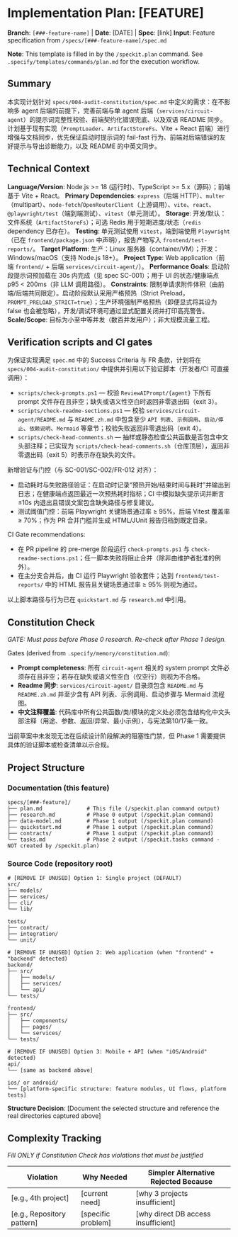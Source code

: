 # Implementation Plan: [FEATURE]

**Branch**: `[###-feature-name]` | **Date**: [DATE] | **Spec**: [link]
**Input**: Feature specification from `/specs/[###-feature-name]/spec.md`

**Note**: This template is filled in by the `/speckit.plan` command. See `.specify/templates/commands/plan.md` for the execution workflow.

## Summary

本实现计划针对 `specs/004-audit-constitution/spec.md` 中定义的需求：在不影响多 agent 后端的前提下，完善前端与单 agent 后端（`services/circuit-agent`）的提示词完整性校验、前端契约化错误兜底、以及双语 README 同步。计划基于现有实现（`PromptLoader`、`ArtifactStoreFs`、Vite + React 前端）进行增强与文档同步，优先保证启动时提示词的 fail-fast 行为、前端对后端错误的友好提示与导出诊断能力，以及 README 的中英文同步。

## Technical Context

**Language/Version**: Node.js >= 18 (运行时)、TypeScript >= 5.x（源码）；前端基于 Vite + React。
**Primary Dependencies**: `express`（后端 HTTP）、`multer`（multipart）、`node-fetch`/`OpenRouterClient`（上游调用）、`vite`、`react`、`@playwright/test`（端到端测试）、`vitest`（单元测试）。
**Storage**: 开发/默认：文件系统（`ArtifactStoreFs`）；可选 Redis 用于短期进度/状态（`redis` dependency 已存在）。
**Testing**: 单元测试使用 `vitest`，端到端使用 `Playwright`（已在 `frontend/package.json` 中声明），报告产物写入 `frontend/test-reports/`。
**Target Platform**: 生产：Linux 服务器（container/VM）；开发：Windows/macOS（支持 Node.js 18+）。
**Project Type**: Web application（前端 `frontend/` + 后端 `services/circuit-agent/`）。
**Performance Goals**: 启动阶段提示词预加载在 30s 内完成（见 spec SC-001）；用于 UI 的状态/健康端点 p95 < 200ms（非 LLM 调用路径）。
**Constraints**: 限制单请求附件体积（由前端/后端共同限定）。启动阶段默认采用严格预热（Strict Preload，`PROMPT_PRELOAD_STRICT=true`）；生产环境强制严格预热（即便显式将其设为 false 也会被忽略），开发/调试环境可通过显式配置关闭并打印高亮警告。
**Scale/Scope**: 目标为小至中等并发（数百并发用户）；非大规模流量工程。

## Verification scripts and CI gates

为保证实现满足 `spec.md` 中的 Success Criteria 与 FR 条款，计划将在 `specs/004-audit-constitution/` 中提供并引用以下验证脚本（开发者/CI 可直接调用）：

- `scripts/check-prompts.ps1` — 校验 `ReviewAIPrompt/{agent}` 下所有 prompt 文件存在且非空；缺失或语义性空白时返回非零退出码（exit 3）。
- `scripts/check-readme-sections.ps1` — 校验 `services/circuit-agent/README.md` 与 `README.zh.md` 中包含至少 `API 列表`、`示例调用`、`启动/停止`、`依赖说明`、`Mermaid` 等章节；校验失败返回非零退出码（exit 4）。
 - `scripts/check-head-comments.sh` — 抽样或静态检查公共函数是否包含中文头部注释；已实现为 `scripts/check-head-comments.sh`（仓库顶层），返回非零退出码（exit 5）时表示存在缺失的文件。

新增验证与门控（与 SC-001/SC-002/FR-012 对齐）：

- 启动耗时与失败路径验证：在启动时记录“预热开始/结束时间与耗时”并输出到日志；在健康端点返回最近一次预热耗时指标；CI 中模拟缺失提示词并断言 ≤10s 内退出且错误文案包含缺失路径与修复建议。
- 测试阈值门控：前端 Playwright 关键场景通过率 ≥ 95%，后端 Vitest 覆盖率 ≥ 70%；作为 PR 合并门槛并生成 HTML/JUnit 报告归档到既定目录。

CI Gate recommendations:

- 在 PR pipeline 的 pre-merge 阶段运行 `check-prompts.ps1` 与 `check-readme-sections.ps1`；任一脚本失败将阻止合并（除非由维护者批准的例外）。
- 在主分支合并后，由 CI 运行 Playwright 验收套件；达到 `frontend/test-reports/` 中的 HTML 报告且关键场景通过率 ≥ 95% 则视为通过。

以上脚本路径与行为已在 `quickstart.md` 与 `research.md` 中引用。

## Constitution Check

*GATE: Must pass before Phase 0 research. Re-check after Phase 1 design.*

Gates (derived from `.specify/memory/constitution.md`):

- **Prompt completeness**: 所有 `circuit-agent` 相关的 system prompt 文件必须存在且非空；若存在缺失或语义性空白（仅空行）则视为不合格。
- **Readme 同步**: `services/circuit-agent/` 目录须包含 `README.md` 与 `README.zh.md` 并至少含有 API 列表、示例调用、启动步骤与 Mermaid 流程图。
- **中文注释覆盖**: 代码库中所有公共函数/类/模块的定义处必须包含结构化中文头部注释（用途、参数、返回/异常、最小示例），与宪法第10/17条一致。

当前草案中未发现无法在后续设计阶段解决的阻塞性门禁，但 Phase 1 需要提供具体的验证脚本或检查清单以示合规。

<!-- 宪法新增要求：头部注释规范（已同步）
  - 要求：每个功能模块（函数/对象/类）在定义处包含结构化头部注释，注释必须包含：用途、输入参数、输出参数、使用方法示例；注释应以简体中文为主并采用面向人类阅读者的风格（清晰、示例驱动、避免冗长）。
  - 检查点示例：代码审计任务应验证文件中是否存在头部注释或由 CI 提供的注释检查脚本通过。 -->

## Project Structure

### Documentation (this feature)

```
specs/[###-feature]/
├── plan.md              # This file (/speckit.plan command output)
├── research.md          # Phase 0 output (/speckit.plan command)
├── data-model.md        # Phase 1 output (/speckit.plan command)
├── quickstart.md        # Phase 1 output (/speckit.plan command)
├── contracts/           # Phase 1 output (/speckit.plan command)
└── tasks.md             # Phase 2 output (/speckit.tasks command - NOT created by /speckit.plan)
```

### Source Code (repository root)
<!--
  ACTION REQUIRED: Replace the placeholder tree below with the concrete layout
  for this feature. Delete unused options and expand the chosen structure with
  real paths (e.g., apps/admin, packages/something). The delivered plan must
  not include Option labels.
-->

```
# [REMOVE IF UNUSED] Option 1: Single project (DEFAULT)
src/
├── models/
├── services/
├── cli/
└── lib/

tests/
├── contract/
├── integration/
└── unit/

# [REMOVE IF UNUSED] Option 2: Web application (when "frontend" + "backend" detected)
backend/
├── src/
│   ├── models/
│   ├── services/
│   └── api/
└── tests/

frontend/
├── src/
│   ├── components/
│   ├── pages/
│   └── services/
└── tests/

# [REMOVE IF UNUSED] Option 3: Mobile + API (when "iOS/Android" detected)
api/
└── [same as backend above]

ios/ or android/
└── [platform-specific structure: feature modules, UI flows, platform tests]
```

**Structure Decision**: [Document the selected structure and reference the real
directories captured above]

## Complexity Tracking

*Fill ONLY if Constitution Check has violations that must be justified*

| Violation | Why Needed | Simpler Alternative Rejected Because |
|-----------|------------|-------------------------------------|
| [e.g., 4th project] | [current need] | [why 3 projects insufficient] |
| [e.g., Repository pattern] | [specific problem] | [why direct DB access insufficient] |

